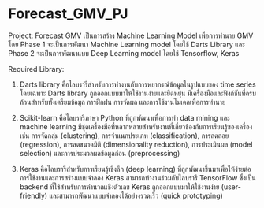 # Forecast_GMV_PJ

Project: Forecast GMV
  เป็นการสร้าง Machine Learning Model เพื่อการทำนาย GMV โดย Phase 1 จะเป็นการพัฒนา Machine Learning model โดยใช้ Darts Library และ Phase 2 จะเป็นการพัฒนาแบบ Deep Learning model โดยใช้ Tensorflow, Keras

Required Library:

  1. Darts library คือไลบรารีสำหรับการทำงานกับการพยากรณ์ข้อมูลในรูปแบบของ time series โดยเฉพาะ Darts library ถูกออกแบบมาให้ใช้งานง่ายและยืดหยุ่น มีเครื่องมือและฟังก์ชันที่ครบถ้วนสำหรับทั้งเตรียมข้อมูล การฝึกฝน การวัดผล และการใช้งานโมเดลเพื่อการทำนาย

  2. Scikit-learn คือไลบรารีภาษา Python ที่ถูกพัฒนาเพื่อการทำ data mining และ machine learning มีชุดเครื่องมือที่หลากหลายสำหรับงานที่เกี่ยวข้องกับการเรียนรู้ของเครื่อง เช่น การจัดกลุ่ม (clustering), การจำแนกประเภท (classification), การถดถอย (regression), การลดขนาดมิติ (dimensionality reduction), การประเมินผล (model selection) และการประมวลผลข้อมูลก่อน (preprocessing)

  3. Keras คือไลบรารีสำหรับการเรียนรู้เชิงลึก (deep learning) ที่ถูกพัฒนาขึ้นมาเพื่อให้ง่ายต่อการใช้งานและการสร้างแบบจำลอง Keras สามารถทำงานร่วมกับไลบรารี TensorFlow ซึ่งเป็น backend ที่ใช้สำหรับการคำนวณเชิงตัวเลข Keras ถูกออกแบบมาให้ใช้งานง่าย (user-friendly) และสามารถพัฒนาแบบจำลองได้อย่างรวดเร็ว (quick prototyping)
